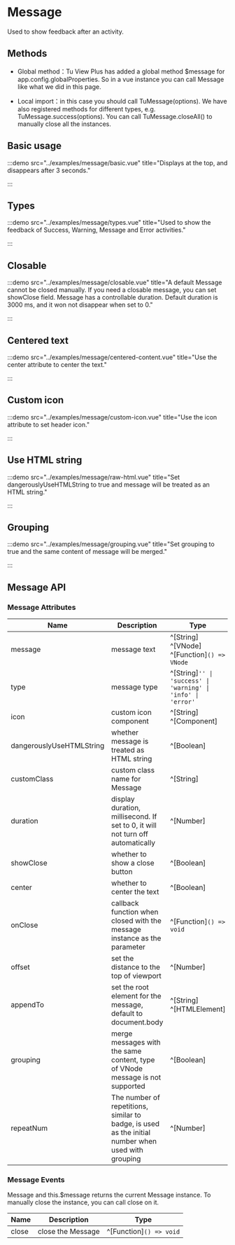 # Message

Used to show feedback after an activity.

## Methods

- Global method：Tu View Plus has added a global method $message for app.config.globalProperties. So in a vue instance you can call Message like what we did in this page.

- Local import：in this case you should call TuMessage(options). We have also registered methods for different types, e.g. TuMessage.success(options). You can call TuMessage.closeAll() to manually close all the instances.

## Basic usage

:::demo src="../examples/message/basic.vue" title="Displays at the top, and disappears after 3 seconds."

:::

## Types

:::demo src="../examples/message/types.vue" title="Used to show the feedback of Success, Warning, Message and Error activities."

:::

## Closable

:::demo src="../examples/message/closable.vue" title="A default Message cannot be closed manually. If you need a closable message, you can set showClose field. Message has a controllable duration. Default duration is 3000 ms, and it won not disappear when set to 0."

:::

## Centered text

:::demo src="../examples/message/centered-content.vue" title="Use the center attribute to center the text."

:::

## Custom icon

:::demo src="../examples/message/custom-icon.vue" title="Use the icon attribute to set header icon."

:::

## Use HTML string

:::demo src="../examples/message/raw-html.vue" title="Set dangerouslyUseHTMLString to true and message will be treated as an HTML string."

:::

## Grouping

:::demo src="../examples/message/grouping.vue" title="Set grouping to true and the same content of message will be merged."

:::

## Message API

### Message Attributes

| Name | Description | Type | Default |
| ------ | ---- | ---- | :----: |
| message | message text | ^[String] ^[VNode] ^[Function]`() => VNode` | - |
| type | message type | ^[String]`'' \| 'success' \| 'warning' \| 'info' \| 'error'` | '' |
| icon | custom icon component | ^[String] ^[Component] | - |
| dangerouslyUseHTMLString | whether message is treated as HTML string | ^[Boolean] | false |
| customClass | custom class name for Message | ^[String] | '' |
| duration | display duration, millisecond. If set to 0, it will not turn off automatically | ^[Number] | - |
| showClose | whether to show a close button | ^[Boolean] | false |
| center | whether to center the text | ^[Boolean] | false |
| onClose | callback function when closed with the message instance as the parameter | ^[Function]`() => void` | - |
| offset | set the distance to the top of viewport | ^[Number] | 16 |
| appendTo | set the root element for the message, default to document.body | ^[String] ^[HTMLElement] | - |
| grouping | merge messages with the same content, type of VNode message is not supported | ^[Boolean] | false |
| repeatNum | The number of repetitions, similar to badge, is used as the initial number when used with grouping | ^[Number] | 1 |

### Message Events

Message and this.$message returns the current Message instance. To manually close the instance, you can call close on it.

| Name | Description | Type |
| ------ | ---- | ---- |
| close | close the Message | ^[Function]`() => void` |
